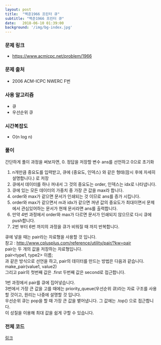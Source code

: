 ```yaml
---
layout: post
title:  "백준1966 프린터 큐"
subtitle: "백준1966 프린터 큐"
date:   2018-06-10 01:39:00
background: '/img/bg-index.jpg'
---
```


### 문제 링크
* https://www.acmicpc.net/problem/1966

### 문제 출처
* 2006 ACM-ICPC NWERC F번

### 사용 알고리즘
* 큐
* 우선순위 큐

### 시간복잡도
* O(n log n)

### 풀이
간단하게 풀이 과정을 써보자면,
0. 정답을 저장할 변수 ans를 선언하고 0으로 초기화
1. n개만큼 중요도를 입력받고, 큐에 {중요도, 인덱스} 와 같은 형태(잠시 후에 자세히 설명합니다.) 로 저장
2. 큐에서 데이터를 하나 꺼내서 그 것의 중요도는 order, 인덱스는 idx로 나타냅니다.
3. 큐에 있는 모든 데이터의 가중치 중 가장 큰 값을 max라 합니다.
4. order와 max가 같으면 문서가 인쇄되는 것 이므로 ans를 증가 시킵니다.
5. order와 max가 같으면서 m과 idx가 같으면 꺼낸 값의 중요도가 최대이면서 문제에서 관심있어하는 문서가 현재 문서라면 ans를 출력합니다.
6. 만약 4번 과정에서 order와 max가 다르면 문서가 인쇄되지 않으므로 다시 큐에 push합니다.
7. 2번 부터 6번 까지의 과정을 큐가 비워질 때 까지 반복합니다.

큐에 넣을 때는 pair라는 자료형을 사용할 것 입니다.<br>
참고 : http://www.cplusplus.com/reference/utility/pair/?kw=pair<br>
pair는 두 개의 값을 저장하는 자료형입니다.<br>
pair<type1, type2> 이름;<br>
과 같은 방식으로 선언을 하고, pair의 데이터를 만드는 방법은 다음과 같습니다.<br>
make_pair(value1, value2)<br>
그리고 pair의 첫번째 값은 .first 두번째 값은 second로 접근합니다.

1번 과정에서 pair를 큐에 집어넣습니다.<br>
3번에서 가장 큰 값을 고를 때에는 priority_queue(우선순위 큐)라는 자료 구조를 사용할 것이고, 원리는 나중에 설명할 것 입니다.<br>
우선순위 큐는 pop을 할 때 가장 큰 값을 뱉어냅니다. 그 값에는 .top() 으로 접근합니다.<br>
이 성질을 이용해 최대 값을 쉽게 구할 수 있습니다.

### 전체 코드
<a href = "https://github.com/justiceHui/BOJ/blob/master/ACM-ICPC_Regional/NWERC/1966.cpp">링크</a>
